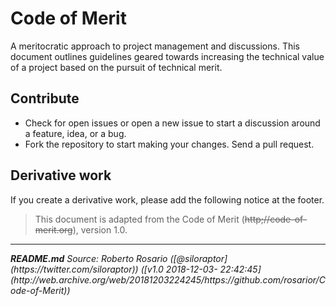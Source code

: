 # Code of Merit

A meritocratic approach to project management and discussions. This document outlines guidelines geared towards increasing the technical value of a project based on 
the pursuit of technical merit.

## Contribute
 - Check for open issues or open a new issue to start a discussion around a feature, idea, or a bug.
 - Fork the repository to start making your changes.
Send a pull request.

## Derivative work
If you create a derivative work, please add the following notice at the footer.

> This document is adapted from the Code of Merit (<strike>http;//code-of-merit.org</strike>), version 1.0.

<hr/>
<i><b>README.md</b> Source: Roberto Rosario ([@siloraptor](https://twitter.com/siloraptor))
([v1.0 2018-12-03- 22:42:45](http://web.archive.org/web/20181203224245/https://github.com/rosarior/Code-of-Merit))</i>
